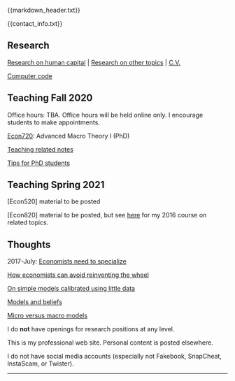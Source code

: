 {{markdown_header.txt}}

{{contact_info.txt}}

## Research #

[Research on human capital](Research/research.html)  |  [Research on other topics](Research/research_other.html) | [C.V.](Research/CV_LutzHendricks.pdf)

[Computer code](computer_code.html)

## Teaching Fall 2020

Office hours: TBA. Office hours will be held online only. I encourage students to make appointments.

[Econ720](econ720/econ720.html): Advanced Macro Theory I (PhD)

[Teaching related notes](teaching/teaching.html)

[Tips for PhD students](teaching/phd_students.html)

## Teaching Spring 2021

[Econ520] material to be posted

[Econ820] material to be posted, but see [here](econ821/econ821.html) for my 2016 course on related topics.


## Thoughts ##

2017-July: [Economists need to specialize](thoughts/specialization.html)

[How economists can avoid reinventing the wheel](thoughts/duplication.html)

[On simple models calibrated using little data](thoughts/quantitative_models.html)

[Models and beliefs](thoughts/models_beliefs.html)

[Micro versus macro models](thoughts/micro_macro.html)

I do **not** have openings for research positions at any level.

This is my professional web site. Personal content is posted elsewhere.

I do not have social media accounts (especially not Fakebook, SnapCheat, InstaScam, or Twister).

-----------